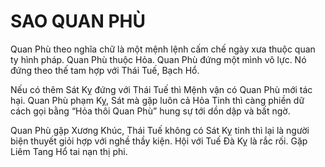 # SAO QUAN PHÙ

Quan Phù theo nghĩa chữ là một mệnh lệnh cấm chế ngày xưa thuộc quan ty hình pháp. Quan Phù thuộc Hỏa. Quan Phù đứng một mình vô lực. Nó đứng theo thế tam hợp với Thái Tuế, Bạch Hổ.

Nếu có thêm Sát Kỵ đứng với Thái Tuế thì Mệnh vận có Quan Phù mới tác hại. Quan Phù phạm Kỵ, Sát mà gặp luôn cả Hỏa Tinh thì càng phiền dữ cách gọi bằng “Hỏa thôi Quan Phù” hung sự tới dồn dập và bất ngờ.

Quan Phù gặp Xương Khúc, Thái Tuế không có Sát Kỵ tinh thì lại là người biện thuyết giỏi hợp với nghề thầy kiện. Hội với Tuế Đà Kỵ là rắc rối. Gặp Liêm Tang Hổ tai nạn thị phi.
